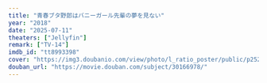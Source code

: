 ```yaml
---
title: "青春ブタ野郎はバニーガール先輩の夢を見ない"
year: "2018"
date: "2025-07-11"
theaters: ["Jellyfin"]
remark: ["TV-14"]
imdb_id: "tt8993398"
cover: "https://img3.doubanio.com/view/photo/l_ratio_poster/public/p2527552853.jpg"
douban_url: "https://movie.douban.com/subject/30166978/"
---
```

